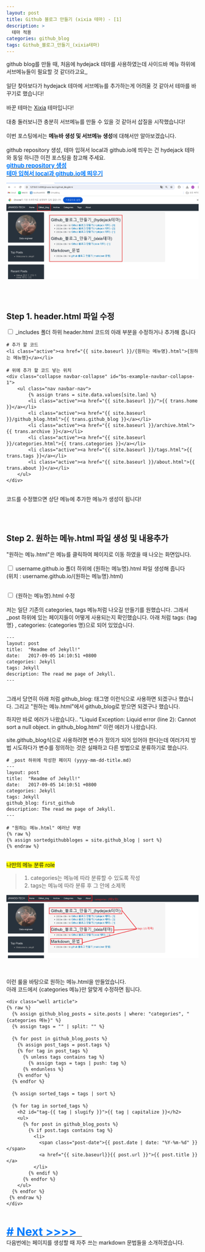 ```yaml
---
layout: post
title: Github 블로그 만들기 (xixia 테마) - [1]
description: >
  테마 적용
categories: github_blog
tags: Github_블로그_만들기_(xixia테마)
---
```

github blog를 만들 때, 처음에 hydejack 테마를 사용하였는데 사이드바 메뉴 하위에 서브메뉴들이 필요할 것 같더라고요,, <br><br>
일단 찾아보다가 hydejack 테마에 서브메뉴를 추가하는게 어려울 것 같아서 테마를 바꾸기로 했습니다! <br><br>
바꾼 테마는  <a href="http://jekyllthemes.org/themes/xixia/">Xixia</a> 테마입니다! <br><br>
대충 둘러보니깐 충분히 서브메뉴를 만들 수 있을 것 같아서 삽질을 시작했습니다! <br><br>
이번 포스팅에서는 <b>메뉴바 생성 및 서브메뉴 생성</b>에 대해서만 알아보겠습니다. <br><br>
github repository 생성, 테마 입혀서 local과 github.io에 띄우는 건 hydejack 테마와 동일 하니깐 이전 포스팅을 참고해 주세요.
<br>
<a href="{{ site.baseurl }}/github_blog/2024/08/13/githubblog1.html">
<span style="font-weight: bold; color: #007bff; font-size: 15px;">github repository 생성  </span>
</a>
<br>
<a href="{{ site.baseurl }}/github_blog/2024/08/16/githubblog2.html">
<span style="font-weight: bold; color: #007bff; font-size: 15px;">테마 입혀서 local과 github.io에 띄우기  </span>
</a>

![Xixia](/assets/images/github_blog/20240819newmenusubmenu.png)


<br><br>

<h2>
    <span class = "jjw_h2_style">Step 1. header.html 파일 수정 </span>
</h2>

<input type="checkbox"> _includes 폴더 하위 header.html 코드의 아래 부분을 수정하거나 추가해 줍니다

```
# 추가 할 코드
<li class="active"><a href="{{ site.baseurl }}/{원하는 메뉴명}.html">{원하는 메뉴명}</a></li>

# 위에 추가 할 코드 넣는 위치
<div class="collapse navbar-collapse" id="bs-example-navbar-collapse-1">
    <ul class="nav navbar-nav">
        {% assign trans = site.data.values[site.lan] %}
        <li class="active"><a href="{{ site.baseurl }}/">{{ trans.home }}</a></li>
        <li class="active"><a href="{{ site.baseurl }}/github_blog.html">{{ trans.github_blog }}</a></li>
        <li class="active"><a href="{{ site.baseurl }}/archive.html">{{ trans.archive }}</a></li>
        <li class="active"><a href="{{ site.baseurl }}/categories.html">{{ trans.categories }}</a></li>
        <li class="active"><a href="{{ site.baseurl }}/tags.html">{{ trans.tags }}</a></li>
        <li class="active"><a href="{{ site.baseurl }}/about.html">{{ trans.about }}</a></li>
    </ul>
</div>
```
<br>
코드를 수정했으면 상단 메뉴에 추가한 메뉴가 생성이 됩니다!

<br><br>

<h2>
    <span class = "jjw_h2_style">Step 2. 원하는 메뉴.html 파일 생성 및 내용추가  </span>
</h2>

"원하는 메뉴.html"은 메뉴를 클릭하여 페이지로 이동 하였을 때 나오는 화면입니다.
<br><br>
<input type="checkbox"> username.github.io 폴더 하위에 {원하는 메뉴명}.html 파일 생성해 줍니다 <br>
(위치 : username.github.io/{원하는 메뉴명}.html)
<br><br>

<input type="checkbox"> {원하는 메뉴명}.html 수정<br><br>
저는 일단 기존의 categories, tags 메뉴처럼 나오길 만들기를 원했습니다. 
그래서 _post 하위에 있는 페이지들이 어떻게 사용되는지 확인했습니다. 
아래 처럼 tags: {tag명} , categories: {categories 명}으로 되어 있었습니다.

```
---
layout: post
title:  "Readme of Jekyll!"
date:   2017-09-05 14:10:51 +0800
categories: Jekyll
tags: Jekyll
description: The read me page of Jekyll.
---
```

<br> 그래서 당연히 아래 처럼 github_blog: 태그명 이런식으로 사용하면 되겠구나 했습니다. 그리고 "원하는 메뉴.html"에서 github_blog로 받으면 되겠구나 했습니다. <br>

하지만 바로 에러가 나왔습니다.. "Liquid Exception: Liquid error (line 2): Cannot sort a null object. in github_blog.html" 이런 에러가 나왔습니다. <br>

site.github_blog식으로 사용하려면 변수가 정의가 되어 있어야 한다는데 여러가지 방법 시도하다가 변수를 정의하는 것은 실패하고 다른 방법으로 분류하기로 했습니다. 

```
# _post 하위에 작성한 페이지 (yyyy-mm-dd-title.md)
---
layout: post
title:  "Readme of Jekyll!"
date:   2017-09-05 14:10:51 +0800
categories: Jekyll
tags: Jekyll
github_blog: first_github
description: The read me page of Jekyll.
---

# "원하는 메뉴.html" 에러난 부분 
{% raw %}
{% assign sortedgithubbloges = site.github_blog | sort %}
{% endraw %}

```
<br>

<div>
    <span style="background-color: yellow;">나만의 메뉴 분류 role</span>
</div>


> 1. categories는 메뉴에 따라 분류할 수 있도록 작성
> 2. tags는 메뉴에 따라 분류 후 그 안에 소제목

![Xixia](/assets/images/github_blog/20240820menurole.png)

<br><br>
이런 룰을 바탕으로 원하는 메뉴.html을 만들었습니다.<br>
아래 코드에서 {categories 메뉴}만 알맞게 수정하면 됩니다.

```
<div class="well article">
{% raw %}
  {% assign github_blog_posts = site.posts | where: "categories", "{categories 메뉴}" %}
  {% assign tags = "" | split: "" %}

  {% for post in github_blog_posts %}
    {% assign post_tags = post.tags %}
    {% for tag in post_tags %}
      {% unless tags contains tag %}
        {% assign tags = tags | push: tag %}
      {% endunless %}
    {% endfor %}
  {% endfor %}

  {% assign sorted_tags = tags | sort %}

  {% for tag in sorted_tags %}
    <h2 id="tag-{{ tag | slugify }}">{{ tag | capitalize }}</h2>
    <ul>
      {% for post in github_blog_posts %}
        {% if post.tags contains tag %}
          <li>
            <span class="post-date">{{ post.date | date: "%Y-%m-%d" }}</span>
            <a href="{{ site.baseurl}}{{ post.url }}">{{ post.title }}</a>
          </li>
        {% endif %}
      {% endfor %}
    </ul>
  {% endfor %}
 {% endraw %}
</div>
```


<br><br>
<a href="{{ site.baseurl }}/github_blog/2024/08/19/githubblogmarkdown.html">
<span style="font-weight: bold; color: #007bff; font-size: 30px;"># Next &gt;&gt;&gt;&gt;&nbsp;&nbsp;  </span>
</a>
<br>
다음번에는 페이지를 생성할 때 자주 쓰는 markdown 문법들을 소개하겠습니다. 

